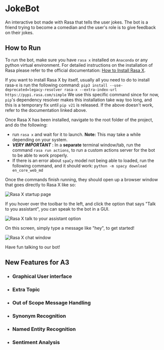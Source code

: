 # JokeBot
An interactive bot made with Rasa that tells the user jokes. The bot is a friend trying to become a comedian and the user's role is to give feedback on their jokes. 

## How to Run
To run the bot, make sure you have `rasa x` installed on `Anaconda` or any python virtual environment. For detailed instructions on the installation of Rasa please refer to the official documentation: [How to Install Rasa X](https://rasa.com/docs/rasa-x/installation-and-setup/install/local-mode).

If you want to install Rasa X by itself, usually all you need to do to install rasa-x is run the following command:
```pip3 install --use-deprecated=legacy-resolver rasa-x --extra-index-url https://pypi.rasa.com/simple```
We use this specific command since for now, `pip`'s dependency resolver makes this installation take way too long, and this is a temporary fix until `pip v21` is released.
If the above doesn't work, refer to the documentation linked above.


Once Rasa X has been installed, navigate to the root folder of the project, and do the following:
 - run `rasa x` and wait for it to launch. **Note:** This may take a while depending on your system.
 - _**VERY IMPORTANT**_ : In a **separate** terminal window/tab, run the command `rasa run actions`, to run a custom actions server for the bot to be able to work properly.
- If there is an error about `spaCy` model not being able to loaded, run the following command, and it should work: `python -m spacy download en_core_web_md`

Once the commands finish running, they should open up a browser window that goes directly to Rasa X like so:

![Rasa X startup page](images/rasaxhome.png)

If you hover over the toolbar to the left, and click the option that says "Talk to you assistant", you can speak to the bot in a GUI.

![Rasa X talk to your assistant option](images/rasaxtalk.png)

On this screen, simply type a message like "hey", to get started!

![Rasa X chat window](images/rasaxchat.png)

Have fun talking to our bot!

## New Features for A3
 - ### Graphical User interface
 - ### Extra Topic
 - ### Out of Scope Message Handling
 - ### Synonym Recognition
 - ### Named Entity Recognition
 - ### Sentiment Analysis
